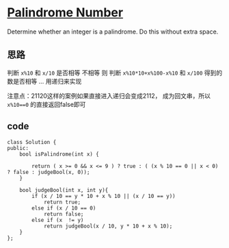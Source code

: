 # [Palindrome Number](https://leetcode.com/problems/palindrome-number/#/description)

Determine whether an integer is a palindrome. Do this without extra space.

## 思路

判断 `x%10` 和 `x/10` 是否相等
不相等 则 判断 `x%10*10+x%100-x%10` 和 `x/100` 得到的数是否相等
...
用递归来实现

注意点：21120这样的案例如果直接进入递归会变成2112， 成为回文串，所以 `x%10==0` 的直接返回false即可

## code

```
class Solution {
public:
    bool isPalindrome(int x) {
        
        return ( x >= 0 && x <= 9 ) ? true : ( (x % 10 == 0 || x < 0) ? false : judgeBool(x, 0));
    }
    
    bool judgeBool(int x, int y){
        if (x / 10 == y * 10 + x % 10 || (x / 10 == y))
            return true;
        else if (x / 10 == 0)
            return false;
        else if (x  != y)
            return judgeBool(x / 10, y * 10 + x % 10);
    }
};
```